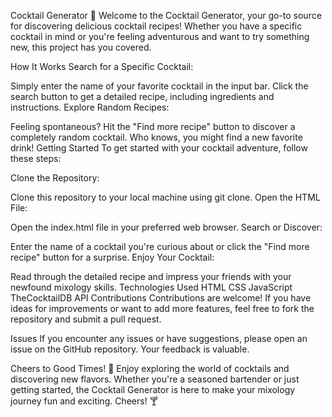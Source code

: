 Cocktail Generator 🍹
Welcome to the Cocktail Generator, your go-to source for discovering delicious cocktail recipes! Whether you have a specific cocktail in mind or you're feeling adventurous and want to try something new, this project has you covered.

How It Works
Search for a Specific Cocktail:

Simply enter the name of your favorite cocktail in the input bar.
Click the search button to get a detailed recipe, including ingredients and instructions.
Explore Random Recipes:

Feeling spontaneous? Hit the "Find more recipe" button to discover a completely random cocktail.
Who knows, you might find a new favorite drink!
Getting Started
To get started with your cocktail adventure, follow these steps:

Clone the Repository:

Clone this repository to your local machine using git clone.
Open the HTML File:

Open the index.html file in your preferred web browser.
Search or Discover:

Enter the name of a cocktail you're curious about or click the "Find more recipe" button for a surprise.
Enjoy Your Cocktail:

Read through the detailed recipe and impress your friends with your newfound mixology skills.
Technologies Used
HTML
CSS
JavaScript
TheCocktailDB API
Contributions
Contributions are welcome! If you have ideas for improvements or want to add more features, feel free to fork the repository and submit a pull request.

Issues
If you encounter any issues or have suggestions, please open an issue on the GitHub repository. Your feedback is valuable.

Cheers to Good Times! 🥂
Enjoy exploring the world of cocktails and discovering new flavors. Whether you're a seasoned bartender or just getting started, the Cocktail Generator is here to make your mixology journey fun and exciting. Cheers! 🍸






